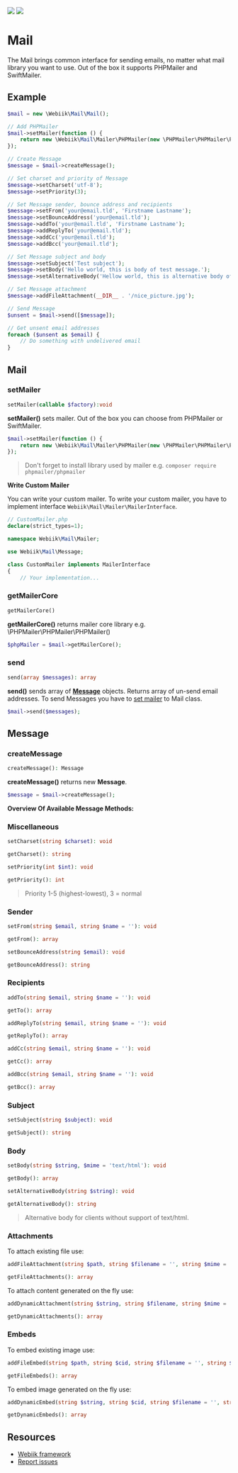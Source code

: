 <p align="left">
<img src="https://img.shields.io/packagist/l/webiik/webiik.svg"/>
<img src="https://img.shields.io/badge/dependencies-1&#x2D7;2-brightgreen.svg"/>
</p>

Mail
====
The Mail brings common interface for sending emails, no matter what mail library you want to use. Out of the box it supports PHPMailer and SwiftMailer.

Example
-------
```php
$mail = new \Webiik\Mail\Mail();

// Add PHPMailer
$mail->setMailer(function () {
    return new \Webiik\Mail\Mailer\PHPMailer(new \PHPMailer\PHPMailer\PHPMailer());
});

// Create Message
$message = $mail->createMessage();

// Set charset and priority of Message
$message->setCharset('utf-8');
$message->setPriority(3);

// Set Message sender, bounce address and recipients
$message->setFrom('your@email.tld', 'Firstname Lastname');
$message->setBounceAddress('your@email.tld');
$message->addTo('your@email.tld', 'Firstname Lastname');
$message->addReplyTo('your@email.tld');
$message->addCc('your@email.tld');
$message->addBcc('your@email.tld');

// Set Message subject and body
$message->setSubject('Test subject');
$message->setBody('Hello world, this is body of test message.');
$message->setAlternativeBody('Hellow world, this is alternative body of test message.');

// Set Message attachment
$message->addFileAttachment(__DIR__ . '/nice_picture.jpg');

// Send Message
$unsent = $mail->send([$message]);

// Get unsent email addresses
foreach ($unsent as $email) {
    // Do something with undelivered email
}
```

Mail
----
### setMailer
```php
setMailer(callable $factory):void
```
**setMailer()** sets mailer. Out of the box you can choose from PHPMailer or SwiftMailer.
```php
$mail->setMailer(function () {
    return new \Webiik\Mail\Mailer\PHPMailer(new \PHPMailer\PHPMailer\PHPMailer());
});
```
> Don't forget to install library used by mailer e.g. `composer require phpmailer/phpmailer`

**Write Custom Mailer**

You can write your custom mailer. To write your custom mailer, you have to implement interface `Webiik\Mail\Mailer\MailerInterface`.
```php
// CustomMailer.php
declare(strict_types=1);

namespace Webiik\Mail\Mailer;

use Webiik\Mail\Message;

class CustomMailer implements MailerInterface
{
    // Your implementation...
``` 

### getMailerCore
```php
getMailerCore()
```
**getMailerCore()** returns mailer core library e.g. \PHPMailer\PHPMailer\PHPMailer()
```php
$phpMailer = $mail->getMailerCore(); 
```

### send
```php
send(array $messages): array
```
**send()** sends array of [**Message**](#message) objects. Returns array of un-send email addresses. To send Messages you have to [set mailer](#setmailer) to Mail class.
```php
$mail->send($messages); 
```

Message
-------
### createMessage
```php
createMessage(): Message
```
**createMessage()** returns new **Message**.
```php
$message = $mail->createMessage();
```

**Overview Of Available Message Methods:**

### Miscellaneous
```php
setCharset(string $charset): void
```
```php
getCharset(): string
```
```php
setPriority(int $int): void
```
```php
getPriority(): int
```
> Priority 1-5 (highest-lowest), 3 = normal

### Sender
```php
setFrom(string $email, string $name = ''): void
```
```php
getFrom(): array
```
```php
setBounceAddress(string $email): void
```
```php
getBounceAddress(): string
```

### Recipients
```php
addTo(string $email, string $name = ''): void
```
```php
getTo(): array
```
```php
addReplyTo(string $email, string $name = ''): void
```
```php
getReplyTo(): array
```
```php
addCc(string $email, string $name = ''): void
```
```php
getCc(): array
```
```php
addBcc(string $email, string $name = ''): void
```
```php
getBcc(): array
```

### Subject
```php
setSubject(string $subject): void
```
```php
getSubject(): string
```

### Body
```php
setBody(string $string, $mime = 'text/html'): void
```
```php
getBody(): array
```
```php
setAlternativeBody(string $string): void
```
```php
getAlternativeBody(): string
```
> Alternative body for clients without support of text/html.

### Attachments
To attach existing file use:
```php
addFileAttachment(string $path, string $filename = '', string $mime = ''): void
```
```php
getFileAttachments(): array
```
To attach content generated on the fly use:
```php
addDynamicAttachment(string $string, string $filename, string $mime = ''): void
```
```php
getDynamicAttachments(): array
```

### Embeds
To embed existing image use:
```php
addFileEmbed(string $path, string $cid, string $filename = '', string $mime = ''): void
```
```php
getFileEmbeds(): array
```
To embed image generated on the fly use:
```php
addDynamicEmbed(string $string, string $cid, string $filename = '', string $mime = ''): void
```
```php
getDynamicEmbeds(): array
```

Resources
---------
* [Webiik framework][1]
* [Report issues][2]

[1]: https://github.com/webiik/webiik
[2]: https://github.com/webiik/webiik-components/issues